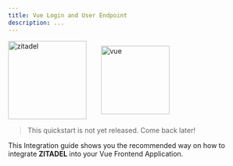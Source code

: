 ```yaml
---
title: Vue Login and User Endpoint
description: ...
---
```


<div style="display: flex; align-items: center;">
    <img src="logos/zitadel-logo-solo-darkdesign.svg" height="160px" alt="zitadel"/>
    <i style="font-size: 40px; height: 40px;  margin: 0 15px;" class="las la-plus"></i>
    <img src="tech/vue.svg" height="140px" alt="vue"/>
</div>


> This quickstart is not yet released. Come back later!

This Integration guide shows you the recommended way on how to integrate **ZITADEL** into your Vue Frontend Application.
